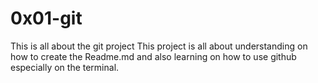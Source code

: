 # 0x01-git
This is all about the git project
This project is all about understanding on how to create the Readme.md and also learning on how to use github especially on the terminal.

